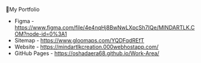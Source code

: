 🔰My Portfolio
- Figma - https://www.figma.com/file/4e4nqHj8BwNwLXpcSh7IQe/MINDARTLK.COM?node-id=0%3A1
- Sitemap - https://www.gloomaps.com/YQDFqdREfT
- Website - https://mindartlkcreation.000webhostapp.com/
- GitHub Pages - https://oshadaera68.github.io/Work-Area/
